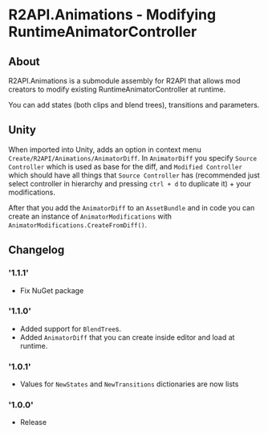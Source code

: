 # R2API.Animations - Modifying RuntimeAnimatorController

## About

R2API.Animations is a submodule assembly for R2API that allows mod creators to modify existing RuntimeAnimatorController at runtime. 

You can add states (both clips and blend trees), transitions and parameters.

## Unity

When imported into Unity, adds an option in context menu `Create/R2API/Animations/AnimatorDiff`. In `AnimatorDiff` you specify `Source Controller` which is used as base for the diff,
and `Modified Controller` which should have all things that `Source Controller` has (recommended just select controller in hierarchy and pressing `ctrl + d` to duplicate it) + your modifications.

After that you add the `AnimatorDiff` to an `AssetBundle` and in code you can create an instance of `AnimatorModifications` with `AnimatorModifications.CreateFromDiff()`.

## Changelog
### '1.1.1'
* Fix NuGet package

### '1.1.0'
* Added support for `BlendTree`s.
* Added `AnimatorDiff` that you can create inside editor and load at runtime.

### '1.0.1'
* Values for `NewStates` and `NewTransitions` dictionaries are now lists

### '1.0.0'
* Release
